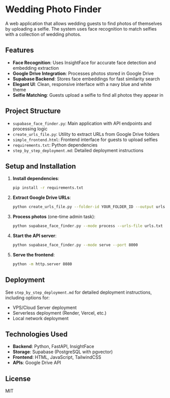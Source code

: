 # Wedding Photo Finder

A web application that allows wedding guests to find photos of themselves by uploading a selfie. The system uses face recognition to match selfies with a collection of wedding photos.

## Features

- **Face Recognition**: Uses InsightFace for accurate face detection and embedding extraction
- **Google Drive Integration**: Processes photos stored in Google Drive
- **Supabase Backend**: Stores face embeddings for fast similarity search
- **Elegant UI**: Clean, responsive interface with a navy blue and white theme
- **Selfie Matching**: Guests upload a selfie to find all photos they appear in

## Project Structure

- `supabase_face_finder.py`: Main application with API endpoints and processing logic
- `create_urls_file.py`: Utility to extract URLs from Google Drive folders
- `simple_frontend.html`: Frontend interface for guests to upload selfies
- `requirements.txt`: Python dependencies
- `step_by_step_deployment.md`: Detailed deployment instructions

## Setup and Installation

1. **Install dependencies**:
   ```bash
   pip install -r requirements.txt
   ```

2. **Extract Google Drive URLs**:
   ```bash
   python create_urls_file.py --folder-id YOUR_FOLDER_ID --output urls.txt
   ```

3. **Process photos** (one-time admin task):
   ```bash
   python supabase_face_finder.py --mode process --urls-file urls.txt
   ```

4. **Start the API server**:
   ```bash
   python supabase_face_finder.py --mode serve --port 8000
   ```

5. **Serve the frontend**:
   ```bash
   python -m http.server 8080
   ```

## Deployment

See `step_by_step_deployment.md` for detailed deployment instructions, including options for:
- VPS/Cloud Server deployment
- Serverless deployment (Render, Vercel, etc.)
- Local network deployment

## Technologies Used

- **Backend**: Python, FastAPI, InsightFace
- **Storage**: Supabase (PostgreSQL with pgvector)
- **Frontend**: HTML, JavaScript, TailwindCSS
- **APIs**: Google Drive API

## License

MIT